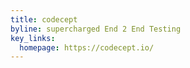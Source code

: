 ```yaml
---
title: codecept
byline: supercharged End 2 End Testing
key_links:
  homepage: https://codecept.io/
---
```

